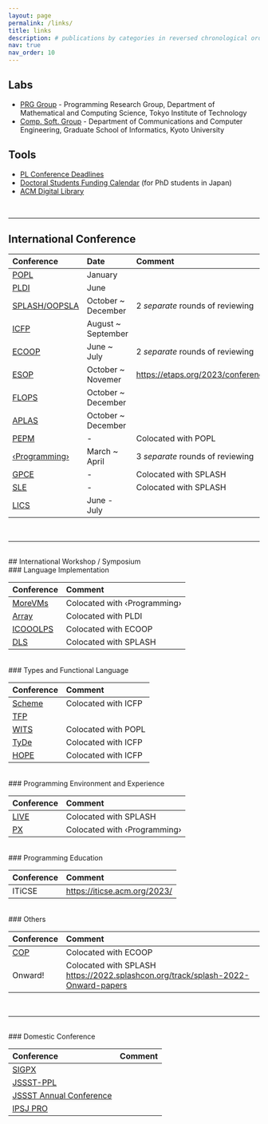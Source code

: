 ```yaml
---
layout: page
permalink: /links/
title: links
description: # publications by categories in reversed chronological order. generated by jekyll-scholar.
nav: true
nav_order: 10
---
```


## Labs
- [PRG Group](http://prg.is.titech.ac.jp/) - 
  Programming Research Group, Department of Mathematical and Computing Science, Tokyo Institute of Technology
- [Comp. Soft. Group](https://www.fos.kuis.kyoto-u.ac.jp/index.html.en) - 
  Department of Communications and Computer Engineering, Graduate School of Informatics, Kyoto University


## Tools
- [PL Conference Deadlines](https://yeah-tiger.github.io/)
- [Doctoral Students Funding Calendar](https://kn1cht.github.io/doctor-funding-calendar/) (for PhD students in Japan)
- [ACM Digital Library](https://dl.acm.org/profile/99659304893)

<br>

--- 

## International Conference

| Conference                                                     | Date               | Comment        |
| :------------------------------------------------------------- | :----------------- | :------------- |
| [POPL](https://conf.researchr.org/series/popl)                 | January            |  |
| [PLDI](https://conf.researchr.org/series/pldi)                 | June               |  |
| [SPLASH/OOPSLA](https://conf.researchr.org/series/splash)      | October ~ December | 2 _separate_ rounds of reviewing |
| [ICFP](https://conf.researchr.org/series/icfp)                 | August ~ September |  |
| [ECOOP](https://conf.researchr.org/series/ecoop)               | June ~ July        | 2 _separate_ rounds of reviewing |
| [ESOP](https://etaps.org/)                                     | October ~ Novemer  | https://etaps.org/2023/conferences/ |
| [FLOPS](https://conf.researchr.org/series/flops)               | October ~ December |  |
| [APLAS](https://conf.researchr.org/series/aplas)               | October ~ December |  |
| [PEPM](https://conf.researchr.org/series/pepm)                 | -                  | Colocated with POPL |
| [‹Programming›](https://conf.researchr.org/series/programming)  | March ~ April      | 3 _separate_ rounds of reviewing |
| [GPCE](https://conf.researchr.org/series/gpce)                 | -                  | Colocated with SPLASH |
| [SLE](https://conf.researchr.org/series/sle)                   | -                  | Colocated with SPLASH |
| [LICS](https://lics.siglog.org/)                               | June - July        |  |           

<br>

---

<br>
## International Workshop / Symposium

<br>
### Language Implementation

| Conference                                             | Comment        |
| :----------------------------------------------------- | :------------- |
| [MoreVMs](https://conf.researchr.org/series/MOREVMs)   | Colocated with ‹Programming› |
| [Array](https://conf.researchr.org/series/ARRAY)       | Colocated with PLDI |
| [ICOOOLPS](https://conf.researchr.org/series/ICOOOLPS) | Colocated with ECOOP |
| [DLS](https://conf.researchr.org/series/dls)           | Colocated with SPLASH |

<br>
### Types and Functional Language

| Conference                                         | Comment        |
| :------------------------------------------------- | :------------- |
| [Scheme](https://conf.researchr.org/series/Scheme) | Colocated with ICFP |
| [TFP](https://trendsfp.github.io/)                 |  |
| [WITS](https://conf.researchr.org/series/wits)     | Colocated with POPL |
| [TyDe](https://conf.researchr.org/series/tyde)     | Colocated with ICFP |
| [HOPE](https://conf.researchr.org/series/hope)     | Colocated with ICFP |

<br>
### Programming Environment and Experience

| Conference                                     | Comment        |
| :--------------------------------------------- | :------------- |
| [LIVE](https://conf.researchr.org/series/live) | Colocated with SPLASH |
| [PX](https://conf.researchr.org/series/px)     | Colocated with ‹Programming› |

<br>
### Programming Education

| Conference                                     | Comment        |
| :--------------------------------------------- | :------------- |
| ITiCSE                                         | https://iticse.acm.org/2023/ |

<br>
### Others

| Conference                                   | Comment        |
| :------------------------------------------- | :------------- |
| [COP](https://conf.researchr.org/series/COP) | Colocated with ECOOP |
| Onward!                                      | Colocated with SPLASH<br>https://2022.splashcon.org/track/splash-2022-Onward-papers |

<br>

---

<br>
### Domestic Conference

| Conference                                                 | Comment        |
| :--------------------------------------------------------- | :------------- |
| [SIGPX](https://sigpx.org/)                                |  |
| [JSSST-PPL](https://jssst-ppl.org/workshop/2023/)          |  |
| [JSSST Annual Conference](https://www.jssst.or.jp/taikai/) |  |
| [IPSJ PRO](https://sigpro.ipsj.or.jp/)                     |  |

